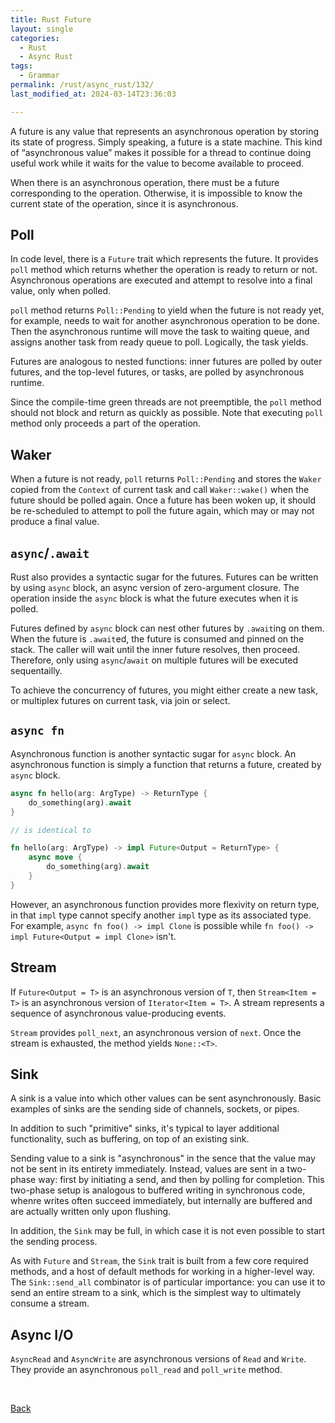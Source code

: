 ```yaml
---
title: Rust Future
layout: single
categories:
  - Rust
  - Async Rust
tags:
  - Grammar
permalink: /rust/async_rust/132/
last_modified_at: 2024-03-14T23:36:03

---
```


A future is any value that represents an asynchronous operation by storing its state of progress. Simply speaking, a future is a state machine.
This kind of “asynchronous value” makes it possible for a thread to continue doing useful work while it waits for the value to become available to proceed.

When there is an asynchronous operation, there must be a future corresponding to the operation.
Otherwise, it is impossible to know the current state of the operation,
since it is asynchronous.

## Poll

In code level, there is a `Future` trait which represents the future.
It provides `poll` method which returns whether the operation is ready to return or not.
Asynchronous operations are executed and attempt to resolve into a final value,
only when polled.

`poll` method returns `Poll::Pending` to yield when the future is not ready yet, for example, needs to wait for another asynchronous operation to be done.
Then the asynchronous runtime will move the task to waiting queue,
and assigns another task from ready queue to poll.
Logically, the task yields.

Futures are analogous to nested functions:
inner futures are polled by outer futures,
and the top-level futures, or tasks, are polled by asynchronous runtime.

Since the compile-time green threads are not preemptible,
the `poll` method should not block and return as quickly as possible.
Note that executing `poll` method only proceeds a part of the operation.

## Waker

When a future is not ready, `poll` returns `Poll::Pending` and stores the `Waker` copied from the `Context` of current task and call `Waker::wake()` when the future should be polled again.
Once a future has been woken up, it should be re-scheduled to attempt to poll the future again, which may or may not produce a final value.

## `async`/`.await`

Rust also provides a syntactic sugar for the futures.
Futures can be written by using `async` block, an async version of zero-argument closure.
The operation inside the `async` block is what the future executes when it is polled.

Futures defined by `async` block can nest other futures by `.await`ing on them.
When the future is `.await`ed, the future is consumed and pinned on the stack.
The caller will wait until the inner future resolves, then proceed.
Therefore, only using `async`/`await` on multiple futures will be executed sequentailly.

To achieve the concurrency of futures, you might either create a new task,
or multiplex futures on current task, via join or select.

## `async fn`

Asynchronous function is another syntactic sugar for `async` block.
An asynchronous function is simply a function that returns a future,
created by `async` block.

```rs
async fn hello(arg: ArgType) -> ReturnType {
    do_something(arg).await
}

// is identical to

fn hello(arg: ArgType) -> impl Future<Output = ReturnType> {
    async move {
        do_something(arg).await
    }
}
```

However, an asynchronous function provides more flexivity on return type,
in that `impl` type cannot specify another `impl` type as its associated type.
For example, `async fn foo() -> impl Clone` is possible while `fn foo() -> impl Future<Output = impl Clone>` isn't.

## Stream

If `Future<Output = T>` is an asynchronous version of `T`, then `Stream<Item = T>` is an asynchronous version of `Iterator<Item = T>`.
A stream represents a sequence of asynchronous value-producing events.

`Stream` provides `poll_next`, an asynchronous version of `next`.
Once the stream is exhausted, the method yields `None::<T>`.

## Sink

A sink is a value into which other values can be sent asynchronously.
Basic examples of sinks are the sending side of channels, sockets, or pipes.

In addition to such "primitive" sinks, it's typical to layer additional functionality, such as buffering, on top of an existing sink.

Sending value to a sink is "asynchronous" in the sence that the value may not be sent in its entirety immediately.
Instead, values are sent in a two-phase way: first by initiating a send, and then by polling for completion.
This two-phase setup is analogous to buffered writing in synchronous code,
whenre writes often succeed immediately, but internally are buffered and are actually written only upon flushing.

In addition, the `Sink` may be full, in which case it is not even possible to start the sending process.

As with `Future` and `Stream`, the `Sink` trait is built from a few core required methods, and a host of default methods for working in a higher-level way.
The `Sink::send_all` combinator is of particular importance: you can use it to send an entire stream to a sink, which is the simplest way to ultimately consume a stream.

## Async I/O

`AsyncRead` and `AsyncWrite` are asynchronous versions of `Read` and `Write`.
They provide an asynchronous `poll_read` and `poll_write` method.

<br>

[Back](/rust/async_rust/)